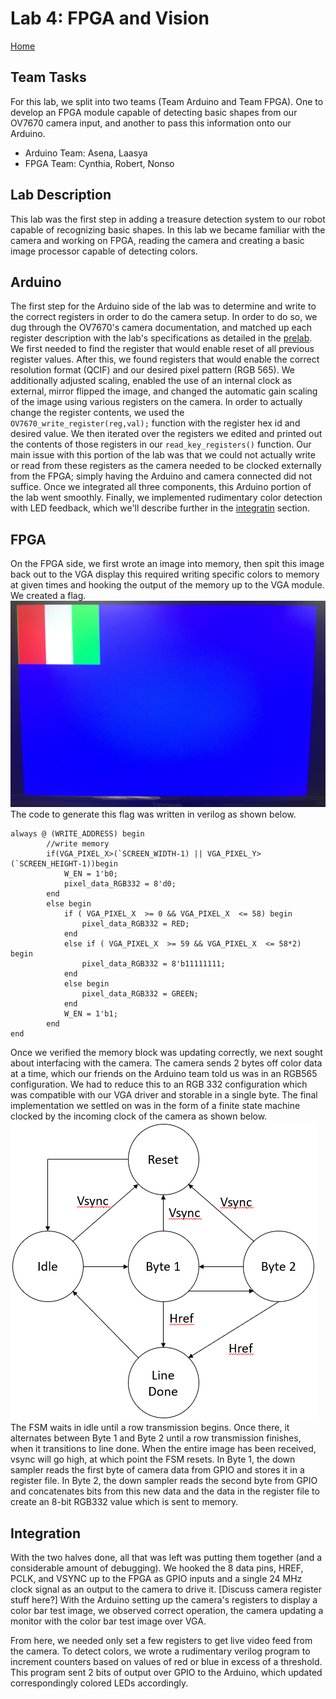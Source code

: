 # Lab 4: FPGA and Vision
[Home](https://ece3400team19.github.io/)

## Team Tasks
For this lab, we split into two teams (Team Arduino and Team FPGA).  One to develop an FPGA module capable of detecting basic shapes from our OV7670 camera input, and another to pass this information onto our Arduino.

* Arduino Team: Asena, Laasya
* FPGA Team: Cynthia, Robert, Nonso

## Lab Description
 This lab was the first step in adding a treasure detection system to our robot capable of recognizing basic shapes.  In this lab we became familiar with the camera and working on FPGA, reading the camera and creating a basic image processor capable of detecting colors.  

## Arduino
 The first step for the Arduino side of the lab was to determine and write to the correct registers in order to do the camera setup. In order to do so, we dug through the OV7670's camera documentation, and matched up each register description with the lab's specifications as detailed in the [prelab](https://docs.google.com/document/d/1JkrnMshaF4_Zh5bovh0Lob4HR2Z2JvsXUaYAb1SBo-s/edit?usp=sharing).
 We first needed to find the register that would enable reset of all previous register values. After this, we found registers that would enable the correct resolution format (QCIF) and our desired pixel pattern (RGB 565). We additionally adjusted scaling, enabled the use of an internal clock as external, mirror flipped the image, and changed the automatic gain scaling of the image using various registers on the camera. 
 In order to actually change the register contents, we used the ```OV7670_write_register(reg,val);``` function with the register hex id and desired value. We then iterated over the registers we edited and printed out the contents of those registers in our ```read_key_registers()``` function. Our main issue with this portion of the lab was that we could not actually write or read from these registers as the camera needed to be clocked externally from the FPGA; simply having the Arduino and camera connected did not suffice. Once we integrated all three components, this Arduino portion of the lab went smoothly. Finally, we implemented rudimentary color detection with LED feedback, which we'll describe further in the [integratin](#integration) section.
 

## FPGA
On the FPGA side, we first wrote an image into memory, then spit this image back out to the VGA display this required writing specific colors to memory at given times and hooking the output of the memory up to the VGA module.  We created a flag.  
<img src="Lab04_Flag.jpeg" width="620" height="330" alt="SIgnal-Flag">
The code to generate this flag was written in verilog as shown below.
```
always @ (WRITE_ADDRESS) begin
		//write memory
		if(VGA_PIXEL_X>(`SCREEN_WIDTH-1) || VGA_PIXEL_Y>(`SCREEN_HEIGHT-1))begin
			W_EN = 1'b0;
			pixel_data_RGB332 = 8'd0;
		end
		else begin
			if ( VGA_PIXEL_X  >= 0 && VGA_PIXEL_X  <= 58) begin
				pixel_data_RGB332 = RED;
			end
			else if ( VGA_PIXEL_X  >= 59 && VGA_PIXEL_X  <= 58*2) begin
				pixel_data_RGB332 = 8'b11111111;
			end
			else begin
				pixel_data_RGB332 = GREEN;
			end
			W_EN = 1'b1;
		end
end
```
Once we verified the memory block was updating correctly, we next sought about interfacing with the camera.  The camera sends 2 bytes off color data at a time, which our friends on the Arduino team told us was in an RGB565 configuration.  We had to reduce this to an RGB 332 configuration which was compatible with our VGA driver and storable in a single byte.  The final implementation we settled on was in the form of a finite state machine clocked by the incoming clock of the camera as shown below.  
<img src="FSM_Diagram.PNG" width="490" height="478" alt="SIgnal-Flag">
The FSM waits in idle until a row transmission begins.  Once there, it alternates between Byte 1 and Byte 2 until a row transmission finishes, when it transitions to line done.  When the entire image has been received, vsync will go high, at which point the FSM resets.  In Byte 1, the down sampler reads the first byte of camera data from GPIO and stores it in a register file.  In Byte 2, the down sampler reads the second byte from GPIO and concatenates bits from this new data and the data in the register file to create an 8-bit RGB332 value which is sent to memory.  

## Integration
With the two halves done, all that was left was putting them together (and a considerable amount of debugging).  We hooked the 8 data pins, HREF, PCLK, and VSYNC up to the FPGA as GPIO inputs and a single 24 MHz clock signal as an output to the camera to drive it.  [Discuss camera register stuff here?] With the Arduino setting up the camera's registers to display a color bar test image, we observed correct operation, the camera updating a monitor with the color bar test image over VGA.  

From here, we needed only set a few registers to get live video feed from the camera.  To detect colors, we wrote a rudimentary verilog program to increment counters based on values of red or blue in excess of a threshold. This program sent 2 bits of output over GPIO to the Arduino, which updated correspondingly colored LEDs accordingly.  
